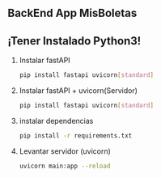 ## BackEnd App MisBoletas

## ¡Tener Instalado Python3!

1. Instalar fastAPI 

   ```bash
   pip install fastapi uvicorn[standard]
   ```

2. Instalar fastAPI + uvicorn(Servidor)

   ```bash
   pip install fastapi uvicorn[standard]
   ```

3. instalar dependencias

   ```bash
   pip install -r requirements.txt
   ```

4. Levantar servidor (uvicorn)

   ```bash
   uvicorn main:app --reload
   ```
